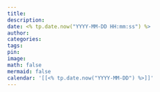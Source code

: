 ```yaml
---
title: 
description: 
date: <% tp.date.now("YYYY-MM-DD HH:mm:ss") %>
author: 
categories: 
tags: 
pin: 
image: 
math: false
mermaid: false
calendar: '[[<% tp.date.now("YYYY-MM-DD") %>]]'
---
```













